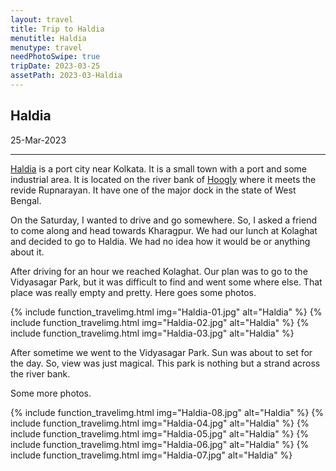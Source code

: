 ```yaml
---
layout: travel
title: Trip to Haldia
menutitle: Haldia
menutype: travel
needPhotoSwipe: true
tripDate: 2023-03-25
assetPath: 2023-03-Haldia
---
```


## Haldia
25-Mar-2023

---
[Haldia][wiki] is a port city near Kolkata. It is a small town with a port and some industrial area. It is located on the river bank of [Hoogly][hoog] where it meets the revide Rupnarayan. It have one of the major dock in the state of West Bengal.

On the Saturday, I wanted to drive and go somewhere. So, I asked a friend to come along and head towards Kharagpur. We had our lunch at Kolaghat and decided to go to Haldia. We had no idea how it would be or anything about it.

After driving for an hour we reached Kolaghat. Our plan was to go to the Vidyasagar Park, but it was difficult to find and went some where else. That place was really empty and pretty. Here goes some photos.

{% include function_travelimg.html img="Haldia-01.jpg" alt="Haldia" %}
{% include function_travelimg.html img="Haldia-02.jpg" alt="Haldia" %}
{% include function_travelimg.html img="Haldia-03.jpg" alt="Haldia" %}

After sometime we went to the Vidyasagar Park. Sun was about to set for the day. So, view was just magical. This park is nothing but a strand across the river bank.

Some more photos.

{% include function_travelimg.html img="Haldia-08.jpg" alt="Haldia" %}
{% include function_travelimg.html img="Haldia-04.jpg" alt="Haldia" %}
{% include function_travelimg.html img="Haldia-05.jpg" alt="Haldia" %}
{% include function_travelimg.html img="Haldia-06.jpg" alt="Haldia" %}
{% include function_travelimg.html img="Haldia-07.jpg" alt="Haldia" %}

[wiki]: https://en.wikipedia.org/wiki/Haldia
[hoog]: https://en.wikipedia.org/wiki/Hooghly_River